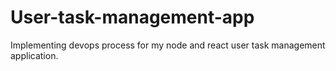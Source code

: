 # User-task-management-app
Implementing devops process for my node and react user task management application.
